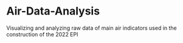 # Air-Data-Analysis
Visualizing and analyzing raw data of main air indicators used in the construction of the 2022 EPI

